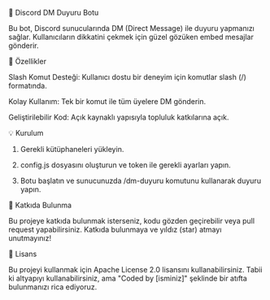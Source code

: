 🎉 Discord DM Duyuru Botu

Bu bot, Discord sunucularında DM (Direct Message) ile duyuru yapmanızı sağlar. Kullanıcıların dikkatini çekmek için güzel gözüken embed mesajlar gönderir.

🚀 Özellikler

Slash Komut Desteği: Kullanıcı dostu bir deneyim için komutlar slash (/) formatında.

Kolay Kullanım: Tek bir komut ile tüm üyelere DM gönderin.

Geliştirilebilir Kod: Açık kaynaklı yapısıyla topluluk katkılarına açık.


💡 Kurulum

1. Gerekli kütüphaneleri yükleyin.


2. config.js dosyasını oluşturun ve token ile gerekli ayarları yapın.


3. Botu başlatın ve sunucunuzda /dm-duyuru komutunu kullanarak duyuru yapın.



🤝 Katkıda Bulunma

Bu projeye katkıda bulunmak isterseniz, kodu gözden geçirebilir veya pull request yapabilirsiniz. Katkıda bulunmaya ve yıldız (star) atmayı unutmayınız!

📄 Lisans

Bu projeyi kullanmak için Apache License 2.0 lisansını kullanabilirsiniz. Tabii ki altyapıyı kullanabilirsiniz, ama "Coded by [isminiz]" şeklinde bir atıfta bulunmanızı rica ediyoruz.
